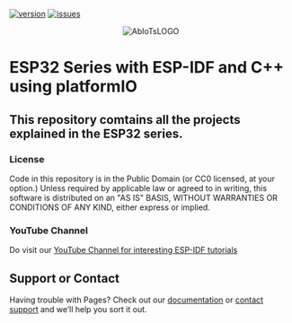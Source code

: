 [![version][version-shield]][version-url]
[![issues][issues-shield]][issues-url]

<div align="center">
    <img src="https://avatars.githubusercontent.com/u/88239355?s=400&u=0e1411756dd3c02f8a909d21179d4022ae95ba44&v=4" alt="AbIoTsLOGO"/>
</div>

# ESP32 Series with ESP-IDF and C++ using platformIO

## This repository comtains all the projects explained in the ESP32 series.

### License
Code in this repository is in the Public Domain (or CC0 licensed, at your option.) Unless required by applicable law or agreed to in writing, this software is distributed on an "AS IS" BASIS, WITHOUT WARRANTIES OR CONDITIONS OF ANY KIND, either express or implied.

### YouTube Channel
 Do visit our [YouTube Channel for interesting ESP-IDF tutorials](https://www.youtube.com/channel/UC731eN2pwAXxu9tZk5AqPPw)

## Support or Contact

Having trouble with Pages? Check out our [documentation](https://docs.github.com/categories/github-pages-basics/) or [contact support](https://support.github.com/contact) and we’ll help you sort it out.

<!-- MARKDOWN LINKS & IMAGES -->
<!-- MARKDOWN LINKS & IMAGES -->
[version-shield]: https://img.shields.io/github/v/release/AbIoTs/esp-idf-template.svg?style=for-the-badge
[version-url]: https://github.com/AbIots/esp-idf-template/releases
[issues-shield]: https://img.shields.io/github/issues/AbIoTs/esp-idf-template.svg?style=for-the-badge
[issues-url]: https://github.com/AbIots/esp-idf-template/issues
